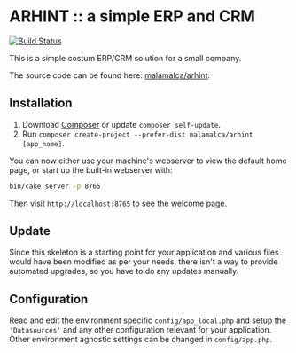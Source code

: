 # ARHINT :: a simple ERP and CRM

[![Build Status](https://img.shields.io/travis/cakephp/app/master.svg?style=flat-square)](https://travis-ci.org/malamalca/arhint)

This is a simple costum ERP/CRM solution for a small company.

The source code can be found here: [malamalca/arhint](https://github.com/malamalca/arhint).

## Installation

1. Download [Composer](https://getcomposer.org/doc/00-intro.md) or update `composer self-update`.
2. Run `composer create-project --prefer-dist malamalca/arhint [app_name]`.

You can now either use your machine's webserver to view the default home page, or start
up the built-in webserver with:

```bash
bin/cake server -p 8765
```

Then visit `http://localhost:8765` to see the welcome page.

## Update

Since this skeleton is a starting point for your application and various files
would have been modified as per your needs, there isn't a way to provide
automated upgrades, so you have to do any updates manually.

## Configuration

Read and edit the environment specific `config/app_local.php` and setup the
`'Datasources'` and any other configuration relevant for your application.
Other environment agnostic settings can be changed in `config/app.php`.
